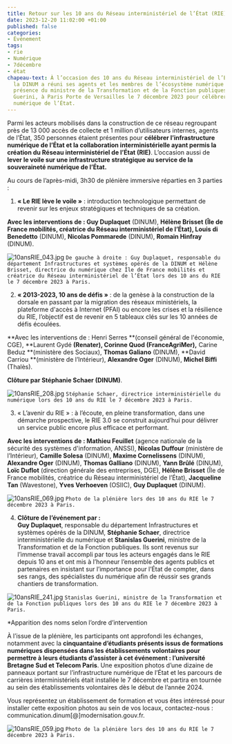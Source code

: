 ```yaml
---
title: Retour sur les 10 ans du Réseau interministériel de l’État (RIE)
date: 2023-12-20 11:02:00 +01:00
published: false
categories:
- Événement
tags:
- rie
- Numérique
- 7décembre
- état
chapeau-text: À l’occasion des 10 ans du Réseau interministériel de l’État (RIE),
  la DINUM a réuni ses agents et les membres de l’écosystème numérique public, en
  présence du ministre de la Transformation et de la Fonction publiques Stanislas
  Guerini, à Paris Porte de Versailles le 7 décembre 2023 pour célébrer l’infrastructure
  numérique de l’État.
---
```


Parmi les acteurs mobilisés dans la construction de ce réseau regroupant près de 13 000 accès de collecte et 1 million d’utilisateurs internes, agents de l’État, 350 personnes étaient présentes pour **célébrer l’infrastructure numérique de l’État et la collaboration interministérielle ayant permis la création du Réseau interministériel de l’État (RIE)**. L’occasion aussi de **lever le voile sur une infrastructure stratégique au service de la souveraineté numérique de l’État.**

Au cours de l’après-midi, 3h30 de plénière immersive réparties en 3 parties :

1. **« Le RIE lève le voile »** : introduction technologique permettant de revenir sur les enjeux stratégiques et techniques de sa création. 

**Avec les interventions de : Guy Duplaquet** (DINUM), **Hélène Brisset **(Île de France mobilités,  créatrice du Réseau interministériel de l’État),** Louis di Benedetto** (DINUM), **Nicolas Pommarede** (DINUM), **Romain Hinfray** (DINUM).

![10ansRIE_043.jpg](/uploads/10ansRIE_043.jpg)
`De gauche à droite : Guy Duplaquet, responsable du département Infrastructures et systèmes opérés de la DINUM et Hélène Brisset, directrice du numérique chez Île de France mobilités et créatrice du Réseau interministériel de l’État lors des 10 ans du RIE le 7 décembre 2023 à Paris. `

2. **« 2013-2023, 10 ans de défis »** : de la genèse à la construction de la dorsale en passant par la migration des réseaux ministériels, la plateforme d'accès à Internet (PFAI) ou encore les crises et la résilience du RIE, l’objectif est de revenir en 5 tableaux clés sur les 10 années de défis écoulées.

**Avec les interventions de : Henri Serres **(conseil général de l'économie, CGE), **Laurent Gydé **(Renater), **Corinne Quod** (FranceAgriMer),** Carine Beduz **(ministère des Sociaux), **Thomas Galiano** (DINUM), **David Carriou **(ministère de l’Intérieur), **Alexandre Oger** (DINUM), **Michel Biffi** (Thalès).

**Clôture par Stéphanie Schaer (DINUM)**.

![10ansRIE_208.jpg](/uploads/10ansRIE_208.jpg)
`Stéphanie Schaer, directrice interministérielle du numérique lors des 10 ans du RIE le 7 décembre 2023 à Paris.`

3. « L’avenir du RIE » : à l’écoute, en pleine transformation, dans une démarche prospective, le RIE 3.0 se construit aujourd’hui  pour délivrer un service public encore plus efficace et performant. 

**Avec les interventions de : Mathieu Feuillet** (agence nationale de la sécurité des systèmes d'information, ANSSI), **Nicolas Duffour** (ministère de l’Intérieur), **Camille Solesa** (DINUM), **Maxime Cornelissens** (DINUM), **Alexandre Oger** (DINUM), **Thomas Galliano** (DINUM), **Yann Brûlé** (DINUM), **Loïc Duflot** (direction générale des entreprises, DGE), **Hélène Brisset** (Île de France mobilités,  créatrice du Réseau interministériel de l’État), **Jacqueline Tan** (Wavestone), **Yves Verhoeven** (OSIIC), **Guy Duplaquet** (DINUM).

![10ansRIE_069.jpg](/uploads/10ansRIE_069.jpg)
`Photo de la plénière lors des 10 ans du RIE le 7 décembre 2023 à Paris.`
 
4. **Clôture de l’événement par :  
Guy Duplaquet**, responsable du département Infrastructures et systèmes opérés de la DINUM, **Stéphanie Schaer**, directrice interministérielle du numérique et **Stanislas Guerini**, ministre de la Transformation et de la Fonction publiques. Ils  sont revenus sur l’immense travail accompli par tous les acteurs engagés dans le RIE depuis 10 ans et ont mis à l’honneur l’ensemble des agents publics et partenaires en insistant sur l’importance pour l’État de compter, dans ses rangs, des spécialistes du numérique afin de réussir ses grands chantiers de transformation. 

![10ansRIE_241.jpg](/uploads/10ansRIE_241.jpg)
`Stanislas Guerini, ministre de la Transformation et de la Fonction publiques lors des 10 ans du RIE le 7 décembre 2023 à Paris.`

*Apparition des noms selon l’ordre d’intervention

À l’issue de la plénière, les participants ont approfondi les échanges, notamment avec la **cinquantaine d’étudiants présents issus de formations numériques dispensées dans les établissements volontaires pour permettre à leurs étudiants d’assister à cet événement : l’université Bretagne Sud et Telecom Paris**. Une exposition photos d’une dizaine de panneaux portant sur l’infrastructure numérique de l’État et les parcours de carrières interministériels était installée le 7 décembre et partira en tournée au sein des établissements volontaires dès le début de l’année 2024.
 
Vous représentez un établissement de formation et vous êtes intéressé pour installer cette exposition photos au sein de vos locaux, contactez-nous : communication.dinum[@]modernisation.gouv.fr. 

![10ansRIE_059.jpg](/uploads/10ansRIE_059.jpg)
`Photo de la plénière lors des 10 ans du RIE le 7 décembre 2023 à Paris.`
